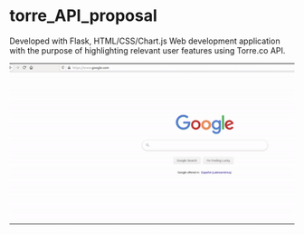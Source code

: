 # torre_API_proposal

Developed with Flask, HTML/CSS/Chart.js
Web development application with the purpose of highlighting relevant user features using Torre.co API.

![](explainer.gif)
